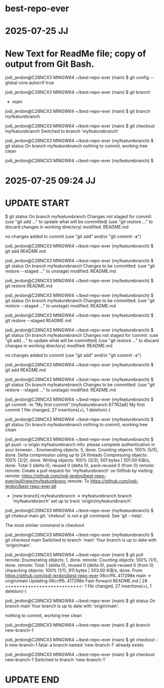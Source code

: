 # best-repo-ever

# 2025-07-25 JJ 
# New Text for ReadMe file; copy of output from Git Bash.  


jodi_jerdon@C28NCX3 MINGW64 ~/best-repo-ever (main)
$ git config --global core.autocrlf true

jodi_jerdon@C28NCX3 MINGW64 ~/best-repo-ever (main)
$ git branch
* main

jodi_jerdon@C28NCX3 MINGW64 ~/best-repo-ever (main)
$ git branch myfeaturebranch

jodi_jerdon@C28NCX3 MINGW64 ~/best-repo-ever (main)
$ git checkout myfeaturebranch
Switched to branch 'myfeaturebranch'

jodi_jerdon@C28NCX3 MINGW64 ~/best-repo-ever (myfeaturebranch)
$ git status
On branch myfeaturebranch
nothing to commit, working tree clean

jodi_jerdon@C28NCX3 MINGW64 ~/best-repo-ever (myfeaturebranch)
$

# 2025-07-25 09:24 JJ
# UPDATE START

$ git status
On branch myfeaturebranch
Changes not staged for commit:
  (use "git add <file>..." to update what will be committed)
  (use "git restore <file>..." to discard changes in working directory)
        modified:   README.md

no changes added to commit (use "git add" and/or "git commit -a")

jodi_jerdon@C28NCX3 MINGW64 ~/best-repo-ever (myfeaturebranch)
$ git add README.md

jodi_jerdon@C28NCX3 MINGW64 ~/best-repo-ever (myfeaturebranch)
$ git status
On branch myfeaturebranch
Changes to be committed:
  (use "git restore --staged <file>..." to unstage)
        modified:   README.md


jodi_jerdon@C28NCX3 MINGW64 ~/best-repo-ever (myfeaturebranch)
$ git restore README.md

jodi_jerdon@C28NCX3 MINGW64 ~/best-repo-ever (myfeaturebranch)
$ git status
On branch myfeaturebranch
Changes to be committed:
  (use "git restore --staged <file>..." to unstage)
        modified:   README.md


jodi_jerdon@C28NCX3 MINGW64 ~/best-repo-ever (myfeaturebranch)
$ git restore --staged README.md

jodi_jerdon@C28NCX3 MINGW64 ~/best-repo-ever (myfeaturebranch)
$ git status
On branch myfeaturebranch
Changes not staged for commit:
  (use "git add <file>..." to update what will be committed)
  (use "git restore <file>..." to discard changes in working directory)
        modified:   README.md

no changes added to commit (use "git add" and/or "git commit -a")

jodi_jerdon@C28NCX3 MINGW64 ~/best-repo-ever (myfeaturebranch)
$ git add README.md

jodi_jerdon@C28NCX3 MINGW64 ~/best-repo-ever (myfeaturebranch)
$ git status
On branch myfeaturebranch
Changes to be committed:
  (use "git restore --staged <file>..." to unstage)
        modified:   README.md


jodi_jerdon@C28NCX3 MINGW64 ~/best-repo-ever (myfeaturebranch)
$ git commit -m "My first commit"
[myfeaturebranch 67762a8] My first commit
 1 file changed, 27 insertions(+), 1 deletion(-)

jodi_jerdon@C28NCX3 MINGW64 ~/best-repo-ever (myfeaturebranch)
$ git status
On branch myfeaturebranch
nothing to commit, working tree clean

jodi_jerdon@C28NCX3 MINGW64 ~/best-repo-ever (myfeaturebranch)
$ git push -u origin myfeaturebranch
info: please complete authentication in your browser...
Enumerating objects: 5, done.
Counting objects: 100% (5/5), done.
Delta compression using up to 24 threads
Compressing objects: 100% (2/2), done.
Writing objects: 100% (3/3), 501 bytes | 501.00 KiB/s, done.
Total 3 (delta 0), reused 0 (delta 0), pack-reused 0 (from 0)
remote:
remote: Create a pull request for 'myfeaturebranch' on GitHub by visiting:
remote:      https://github.com/jodi-jerdon/best-repo-ever/pull/new/myfeaturebranc
remote:
To https://github.com/jodi-jerdon/best-repo-ever.git
 * [new branch]      myfeaturebranch -> myfeaturebranch
branch 'myfeaturebranch' set up to track 'origin/myfeaturebranch'.

jodi_jerdon@C28NCX3 MINGW64 ~/best-repo-ever (myfeaturebranch)
$ git chekout main
git: 'chekout' is not a git command. See 'git --help'.

The most similar command is
        checkout

jodi_jerdon@C28NCX3 MINGW64 ~/best-repo-ever (myfeaturebranch)
$ git checkout main
Switched to branch 'main'
Your branch is up to date with 'origin/main'.

jodi_jerdon@C28NCX3 MINGW64 ~/best-repo-ever (main)
$ git pull
remote: Enumerating objects: 1, done.
remote: Counting objects: 100% (1/1), done.
remote: Total 1 (delta 0), reused 0 (delta 0), pack-reused 0 (from 0)
Unpacking objects: 100% (1/1), 911 bytes | 303.00 KiB/s, done.
From https://github.com/jodi-jerdon/best-repo-ever
   06ccff6..417298e  main       -> origin/main
Updating 06ccff6..417298e
Fast-forward
 README.md | 28 +++++++++++++++++++++++++++-
 1 file changed, 27 insertions(+), 1 deletion(-)

jodi_jerdon@C28NCX3 MINGW64 ~/best-repo-ever (main)
$ git status
On branch main
Your branch is up to date with 'origin/main'.

nothing to commit, working tree clean

jodi_jerdon@C28NCX3 MINGW64 ~/best-repo-ever (main)
$ git branch new-branch-1

jodi_jerdon@C28NCX3 MINGW64 ~/best-repo-ever (main)
$ git checkout -b new-branch-1
fatal: a branch named 'new-branch-1' already exists

jodi_jerdon@C28NCX3 MINGW64 ~/best-repo-ever (main)
$ git checkout new-branch-1
Switched to branch 'new-branch-1'

# UPDATE END
